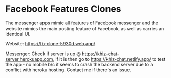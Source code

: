 # Facebook Features Clones

The messenger apps mimic all features of Facebook messenger and the website mimics the main posting feature of Facebook, as well as carries an identical UI.

Website: https://fb-clone-5930d.web.app/

Messenger: Check if server is up @ https://khiz-chat-server.herokuapp.com, if it is then go to https://khiz-chat.netlify.app/ to test the app - no mobile b/c it seems to crash the backend server due to a conflict with heroku hosting. Contact me if there's an issue.
